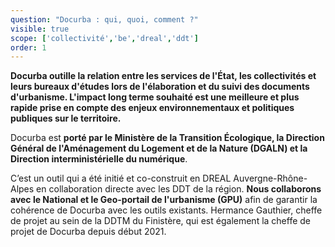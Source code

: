 ```yaml
---
question: "Docurba : qui, quoi, comment ?"
visible: true
scope: ['collectivité','be','dreal','ddt']
order: 1
---
```

**Docurba outille la relation entre les services de l'État, les collectivités et leurs bureaux d'études lors de l'élaboration et du suivi des documents d'urbanisme. L'impact long terme souhaité est une meilleure et plus rapide prise en compte des enjeux environnementaux et politiques publiques sur le territoire.** 

Docurba est **porté par le Ministère de la Transition Écologique, la Direction Général de l'Aménagement du Logement et de la Nature (DGALN) et la Direction interministérielle du numérique**. 

C’est un outil qui a été initié et co-construit en DREAL Auvergne-Rhône-Alpes en collaboration directe avec les DDT de la région. **Nous collaborons avec le National et le Geo-portail de l'urbanisme (GPU)** afin de garantir la cohérence de Docurba avec les outils existants. Hermance Gauthier, cheffe de projet au sein de la DDTM du Finistère, qui est également la cheffe de projet de Docurba depuis début 2021. 


